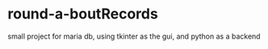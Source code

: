 # round-a-boutRecords
small project for maria db, using tkinter as the gui, and python as a backend

